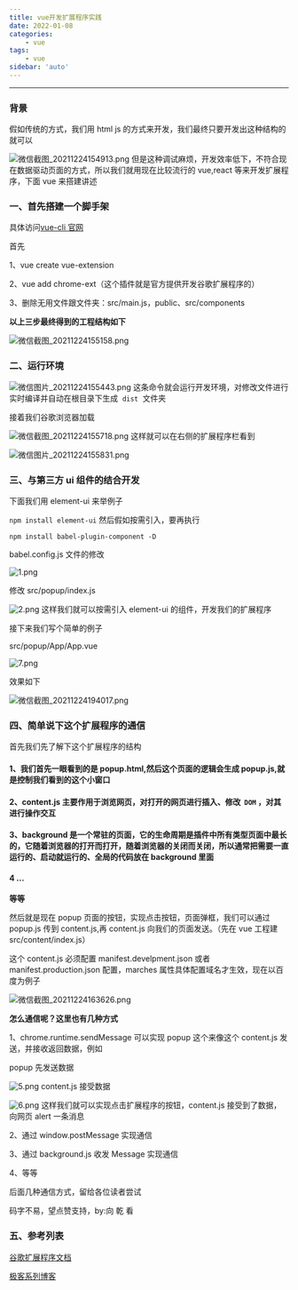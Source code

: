 ```yaml
---
title: vue开发扩展程序实践
date: 2022-01-08
categories:
    - vue
tags:
    - vue
sidebar: 'auto'
---
```


---

### **背景**

假如传统的方式，我们用 html js 的方式来开发，我们最终只要开发出这种结构的就可以

![微信截图_20211224154913.png](https://p1-juejin.byteimg.com/tos-cn-i-k3u1fbpfcp/6cf7830dd4964d38bd1143f8b7e9bc65~tplv-k3u1fbpfcp-watermark.image?)
但是这种调试麻烦，开发效率低下，不符合现在数据驱动页面的方式，所以我们就用现在比较流行的 vue,react 等来开发扩展程序，下面 vue 来搭建讲述

### **一、首先搭建一个脚手架**

具体访问[vue-cli 官网](https://cli.vuejs.org/zh/guide/prototyping.html)

首先

1、vue create vue-extension

2、vue add chrome-ext（这个插件就是官方提供开发谷歌扩展程序的）

3、删除无用文件跟文件夹：src/main.js，public、src/components

**以上三步最终得到的工程结构如下**

![微信截图_20211224155158.png](https://p6-juejin.byteimg.com/tos-cn-i-k3u1fbpfcp/52c84d90f0d8401c96e3860b12cdcc1f~tplv-k3u1fbpfcp-watermark.image?)

### **二、运行环境**

![微信图片_20211224155443.png](https://p3-juejin.byteimg.com/tos-cn-i-k3u1fbpfcp/603e56bf3a3d4434b77591f2aae22a98~tplv-k3u1fbpfcp-watermark.image?)
这条命令就会运行开发环境，对修改文件进行实时编译并自动在根目录下生成  `dist`  文件夹

接着我们谷歌浏览器加载

![微信截图_20211224155718.png](https://p9-juejin.byteimg.com/tos-cn-i-k3u1fbpfcp/be7d23fa31bf4d209796c41da6895805~tplv-k3u1fbpfcp-watermark.image?)
这样就可以在右侧的扩展程序栏看到

![微信图片_20211224155831.png](https://p3-juejin.byteimg.com/tos-cn-i-k3u1fbpfcp/262d0906555548cab23d57f8b9f9b597~tplv-k3u1fbpfcp-watermark.image?)

### **三、与第三方 ui 组件的结合开发**

下面我们用 element-ui 来举例子

`npm install element-ui`
然后假如按需引入，要再执行

`npm install babel-plugin-component -D`

babel.config.js 文件的修改

![1.png](https://p1-juejin.byteimg.com/tos-cn-i-k3u1fbpfcp/5792beb314df4e9f880463483ad48d97~tplv-k3u1fbpfcp-watermark.image?)

修改 src/popup/index.js

![2.png](https://p3-juejin.byteimg.com/tos-cn-i-k3u1fbpfcp/2644466446bc44bf804b188b8a08a498~tplv-k3u1fbpfcp-watermark.image?)
这样我们就可以按需引入 element-ui 的组件，开发我们的扩展程序

接下来我们写个简单的例子

src/popup/App/App.vue

![7.png](https://p3-juejin.byteimg.com/tos-cn-i-k3u1fbpfcp/80c89053b05440d58776bad1c3557ffa~tplv-k3u1fbpfcp-watermark.image?)

效果如下

![微信截图_20211224194017.png](https://p1-juejin.byteimg.com/tos-cn-i-k3u1fbpfcp/00ab98bc94244e7fab29461dc2d9d596~tplv-k3u1fbpfcp-watermark.image?)

### **四、简单说下这个扩展程序的通信**

首先我们先了解下这个扩展程序的结构

#### 1、我们首先一眼看到的是 popup.html,然后这个页面的逻辑会生成 popup.js,就是控制我们看到的这个小窗口

#### 2、content.js 主要作用于浏览网页，对打开的网页进行插入、修改  `DOM` ，对其进行操作交互

#### 3、background 是一个常驻的页面，它的生命周期是插件中所有类型页面中最长的，它随着浏览器的打开而打开，随着浏览器的关闭而关闭，所以通常把需要一直运行的、启动就运行的、全局的代码放在 background 里面

#### 4 ...

**等等**

然后就是现在 popup 页面的按钮，实现点击按钮，页面弹框，我们可以通过 popup.js 传到 content.js,再 content.js 向我们的页面发送。（先在 vue 工程建 src/content/index.js）

这个 content.js 必须配置 manifest.develpment.json 或者 manifest.production.json 配置，marches 属性具体配置域名才生效，现在以百度为例子

![微信截图_20211224163626.png](https://p3-juejin.byteimg.com/tos-cn-i-k3u1fbpfcp/08a67a1145604c46a18642df9255506e~tplv-k3u1fbpfcp-watermark.image?)

**怎么通信呢？这里也有几种方式**

1、chrome.runtime.sendMessage 可以实现 popup 这个来像这个 content.js 发送，并接收返回数据，例如

popup 先发送数据

![5.png](https://p1-juejin.byteimg.com/tos-cn-i-k3u1fbpfcp/5e665d30e6674f6a9aacf5b37c9d199d~tplv-k3u1fbpfcp-watermark.image?)
content.js 接受数据

![6.png](https://p3-juejin.byteimg.com/tos-cn-i-k3u1fbpfcp/adb57516fe694aef867878c198ecd9ef~tplv-k3u1fbpfcp-watermark.image?)
这样我们就可以实现点击扩展程序的按钮，content.js 接受到了数据，向网页 alert 一条消息

2、通过 window.postMessage 实现通信

3、通过 background.js 收发 Message 实现通信

4、等等

后面几种通信方式，留给各位读者尝试

码字不易，望点赞支持，by:向 乾 看

### **五、参考列表**

[谷歌扩展程序文档](https://developer.chrome.com/docs/extensions/reference/)

[极客系列博客](https://www.cnblogs.com/champagne/p/)
